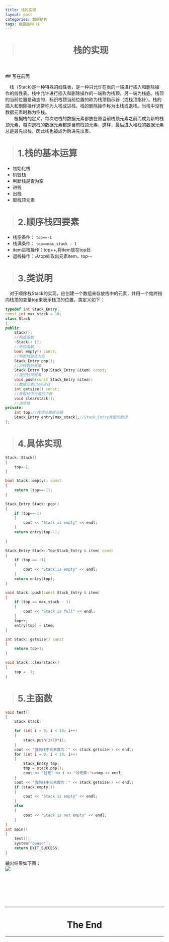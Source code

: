 ```yaml
---
title: 栈的实现
layout: post
categories: 数据结构
tags: 数据结构 栈
---
```

># <center>栈的实现<center/>  

<br/>
<br/>
## 写在前面  

&emsp;栈（Stack)是一种特殊的线性表，是一种只允许在表的一端进行插入和删除操作的线性表。栈中允许进行插入和删除操作的一端称为栈顶，另一端为栈底。栈顶的当前位置是动态的，标识栈顶当前位置的称为栈顶指示器（或栈顶指针）。栈的插入和删除操作通常称为入栈或进栈，栈的删除操作称为出栈或退栈。当栈中没有数据元素时称为空栈。  
&emsp;&emsp;根据栈的定义，每次进栈的数据元素都放在原当前栈顶元素之前而成为新的栈顶元素，每次退栈的数据元素都是当前栈顶元素，这样，最后进入堆栈的数据元素总是最先出栈，因此栈也被成为后进先出表。  
># 1.栈的基本运算  

- 初始化栈
- 销毁栈
- 判断栈是否为空
- 进栈
- 出栈
- 取栈顶元素

># 2.顺序栈四要素  

- 栈空条件： `top==-1`
- 栈满条件： `top==max_stack - 1`
- item进栈操作：top++,将item放在top处
- 退栈操作：从top处取出元素item，top--


># 3.类说明  

&emsp;对于顺序栈Stack的实现，应创建一个数组来存放栈中的元素，并用一个始终指向栈顶的变量top来表示栈顶的位置。类定义如下：  


```c++
typedef int Stack_Entry;
const int max_stack = 10;
class Stack
{
public:
	Stack();
	//构造函数
	~Stack() {};
	//析构函数
	bool empty() const;
	//判断栈是否为空
	Stack_Entry pop();
	//出栈数据元素
	Stack_Entry Top(Stack_Entry &item) const;
	//返回栈顶元素
	void push(const Stack_Entry &item);
	//数据元素item进栈
	int getsize() const;
	//获取栈中元素的个数
	void clearstack();
	//清空栈
private:
	int top;//栈顶位置指示器
	Stack_Entry entry[max_stack];//Stack_Entry类型的数组
};
```  
># 4.具体实现  

```c++
Stack::Stack()
{
	top=-1;
}

bool Stack::empty() const
{
	return (top==-1);
}

Stack_Entry Stack::pop()
{
	if (top==-1)
	{
		cout << "Stack is empty" << endl;
	}
	return entry[top--];
	
}

Stack_Entry Stack::Top(Stack_Entry & item) const
{
	if (top == -1)
	{
		cout << "Stack is empty" << endl;
	}
	return entry[top];
}

void Stack::push(const Stack_Entry & item)
{
	if (top == max_stack - 1)
	{
		cout << "Stack is full" << endl;
	}
	top++;
	entry[top] = item;
}

int Stack::getsize() const
{
	return top+1;
}

void Stack::clearstack()
{
	top = -1;
}
```
># 5.主函数  

```c++
void test()
{
	Stack stack;

	for (int i = 0; i < 10; i++)
	{
		stack.push(i+10*i);
	}
	cout << "当前栈中元素数为：" << stack.getsize() << endl;
	for (int i = 0; i < 10; i++)
	{
		Stack_Entry tmp;
		tmp = stack.pop();
		cout << "我是" << i << "号元素:"<<tmp << endl;
	}
	cout << "当前栈中元素数为：" << stack.getsize() << endl;
	if (stack.empty())
	{
		cout << "Stack is empty" << endl;
	}
	else
	{
		cout << "Stack is not empty" << endl;
	}
}
int main()
{
	test();
	system("pause");
	return EXIT_SUCCESS;
}
```
输出结果如下图：  
![](https://i.imgur.com/zuBXHXy.png)  

<br/><br/><br/><br/><br/>

-------------------------------------
# <center>The End<center/>  
-------------------------------------